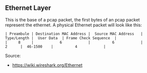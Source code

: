 ## Ethernet Layer

This is the base of a pcap packet, the first bytes of an pcap packet represent the ethernet.
A physical Ethernet packet will look like this: 

```
| Preambule | Destination MAC Address |  Source MAC Address   |  Type/Length |  User Data  | Frame Check Sequence  |
|     8     |            6            |          6            |       2      |  46-1500    |          4            |
```

Source: 
* https://wiki.wireshark.org/Ethernet
